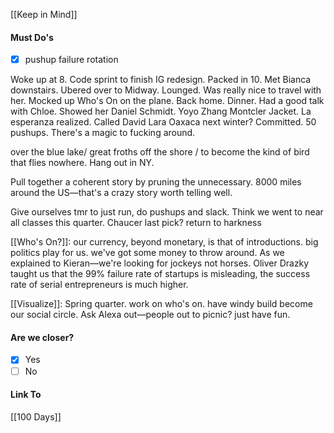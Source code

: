 [[Keep in Mind]]
#### Must Do's
- [x] pushup failure rotation

Woke up at 8. Code sprint to finish IG redesign. Packed in 10. Met Bianca downstairs. Ubered over to Midway. Lounged. Was really nice to travel with her. Mocked up Who's On on the plane. Back home. Dinner. Had a good talk with Chloe. Showed her Daniel Schmidt. Yoyo Zhang Montcler Jacket. La esperanza realized. Called David Lara Oaxaca next winter? Committed. 50 pushups. There's a magic to fucking around. 

over the blue lake/ great froths off the shore / to become the kind of bird that flies nowhere.
Hang out in NY.

Pull together a coherent story by pruning the unnecessary.
8000 miles around the US—that's a crazy story worth telling well.

Give ourselves tmr to just run, do pushups and slack.
Think we went to near all classes this quarter.
Chaucer last pick? return to harkness

[[Who's On?]]: our currency, beyond monetary, is that of introductions. big politics play for us. we've got some money to throw around. As we explained to Kieran—we're looking for jockeys not horses. Oliver Drazky taught us that the 99% failure rate of startups is misleading, the success rate of serial entrepreneurs is much higher.

[[Visualize]]: Spring quarter. work on who's on. have windy build become our social circle. Ask Alexa out—people out to picnic? just have fun.
#### Are we closer?
- [x] Yes
- [ ] No
#### Link To
[[100 Days]]